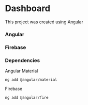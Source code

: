 # Dashboard 

This project was created using Angular

### Angular

### Firebase

### Dependencies

Angular Material
```
ng add @angular/material
```

Firebase
```
ng add @angular/fire
```